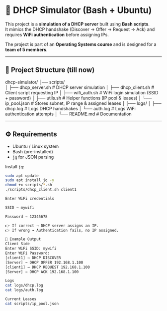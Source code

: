 # 📡 DHCP Simulator (Bash + Ubuntu)

This project is a **simulation of a DHCP server** built using **Bash scripts**.  
It mimics the DHCP handshake (Discover → Offer → Request → Ack) and requires **WiFi authentication** before assigning IPs.  

The project is part of an **Operating Systems course** and is designed for a **team of 5 members**.  

---

## 📂 Project Structure (till now)

dhcp-simulator/
│── scripts/                  
│   ├── dhcp_server.sh        # DHCP server simulation
│   ├── dhcp_client.sh        # Client script requesting IP
│   ├── wifi_auth.sh          # WiFi login simulation (SSID + password)
│   ├── utils.sh              # Helper functions (IP pool & leases)
│   └── ip_pool.json          # Stores subnet, IP range & assigned leases
│
├── logs/
│   ├── dhcp.log              # Logs DHCP handshakes
│   └── auth.log              # Logs WiFi authentication attempts
│
└── README.md                 # Documentation


---

## ⚙️ Requirements

- Ubuntu / Linux system  
- Bash (pre-installed)  
- [`jq`](https://stedolan.github.io/jq/) for JSON parsing  

Install `jq`:

```bash
sudo apt update
sudo apt install jq -y
chmod +x scripts/*.sh
./scripts/dhcp_client.sh client1

Enter WiFi credentials

SSID → mywifi

Password → 12345678

👉 If correct → DHCP server assigns an IP.
👉 If wrong → Authentication fails, no IP assigned.

📜 Example Output
Client Side
Enter WiFi SSID: mywifi
Enter WiFi Password:
[client1] → DHCP DISCOVER
[Server] → DHCP OFFER 192.168.1.100
[client1] → DHCP REQUEST 192.168.1.100
[Server] → DHCP ACK 192.168.1.100

Logs
cat logs/dhcp.log
cat logs/auth.log

Current Leases
cat scripts/ip_pool.json

